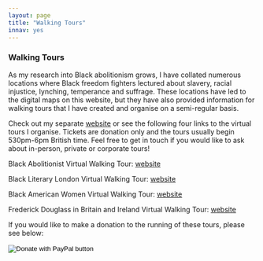 ```yaml
---
layout: page
title: "Walking Tours"
innav: yes
---
```


### Walking Tours

As my research into Black abolitionism grows, I have collated numerous locations where Black freedom fighters lectured about slavery, racial injustice, lynching, temperance and suffrage. These locations have led to the digital maps on this website, but they have also provided information for walking tours that I have created and organise on a semi-regular basis. 

Check out my separate [website](https://blackabolitionistwalkingtours.wordpress.com) or see the following four links to the virtual tours I organise. Tickets are donation only and the tours usually begin 530pm-6pm British time. Feel free to get in touch if you would like to ask about in-person, private or corporate tours! 

Black Abolitionist Virtual Walking Tour: [website](https://virtualblackabolitionisttour.eventbrite.co.uk)

Black Literary London Virtual Walking Tour: [website](https://virtualblackliterarytouroflondon.eventbrite.co.uk) 

Black American Women Virtual Walking Tour: [website](https://virtualblackamericanwomentour.eventbrite.co.uk)

Frederick Douglass in Britain and Ireland Virtual Walking Tour: [website](https://virtualtourfrederickdouglassinbritainandireland.eventbrite.co.uk) 

If you would like to make a donation to the running of these tours, please see below:

<form action="https://www.paypal.com/cgi-bin/webscr" method="post" target="_top">
<input type="hidden" name="cmd" value="_s-xclick" />
<input type="hidden" name="hosted_button_id" value="4RZQZYVCSZZ8J" />
<input type="image" src="https://www.paypalobjects.com/en_US/GB/i/btn/btn_donateCC_LG.gif" border="0" name="submit" title="PayPal - The safer, easier way to pay online!" alt="Donate with PayPal button" />
<img alt="" border="0" src="https://www.paypal.com/en_GB/i/scr/pixel.gif" width="1" height="1" />
</form>
